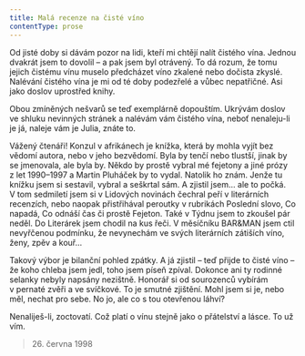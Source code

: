 ```yaml
---
title: Malá recenze na čisté víno
contentType: prose
---
```


Od jisté doby si dávám pozor na lidi, kteří mi chtějí nalít čistého vína. Jednou dvakrát jsem to dovolil – a pak jsem byl otrávený. To dá rozum, že tomu jejich čistému vínu muselo předcházet víno zkalené nebo dočista zkyslé. Nalévání čistého vína je mi od té doby podezřelé a vůbec nepatřičné. Asi jako doslov uprostřed knihy.

Obou zmíněných nešvarů se teď exemplárně dopouštím. Ukrývám doslov ve shluku nevinných stránek a nalévám vám čistého vína, neboť nenaleju-li je já, naleje vám je Julia, znáte to.

Vážený čtenáři! Konzul v afrikánech je knížka, která by mohla vyjít bez vědomí autora, nebo v jeho bezvědomí. Byla by tenčí nebo tlustší, jinak by se jmenovala, ale byla by. Někdo by prostě vybral mé fejetony a jiné prózy z let 1990–1997 a Martin Pluháček by to vydal. Natolik ho znám. Jenže tu knížku jsem si sestavil, vybral a seškrtal sám. A zjistil jsem… ale to počká. V tom sedmiletí jsem si v Lidových novinách čechral peří v literárních recenzích, nebo naopak přistřihával peroutky v rubrikách Poslední slovo, Co napadá, Co odnáší čas či prostě Fejeton. Také v Týdnu jsem to zkoušel pár neděl. Do Literárek jsem chodil na kus řeči. V měsíčníku BAR&MAN jsem ctil nevyřčenou podmínku, že nevynechám ve svých literárních zátiších víno, ženy, zpěv a kouř…

Takový výbor je bilanční pohled zpátky. A já zjistil – teď přijde to čisté víno – že koho chleba jsem jedl, toho jsem píseň zpíval. Dokonce ani ty rodinné selanky nebyly napsány nezištně. Honorář si od sourozenců vybírám v pernaté zvěři a ve svíčkové. To je smutné zjištění. Mohl jsem si je, nebo měl, nechat pro sebe. No jo, ale co s tou otevřenou láhví?

Nenaliješ-li, zoctovatí. Což platí o vínu stejně jako o přátelství a lásce. To už vím.

> 26. června 1998
